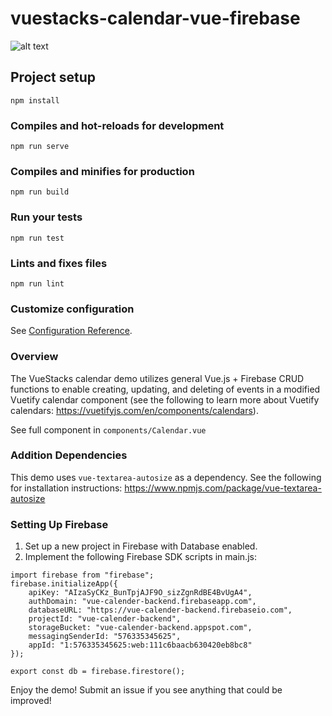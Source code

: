 # vuestacks-calendar-vue-firebase

![alt text](https://raw.githubusercontent.com/jsfanatik/vuestacks-calendar-vue-firebase/master/src/assets/cal-screen.JPG)

## Project setup
```
npm install
```

### Compiles and hot-reloads for development
```
npm run serve
```

### Compiles and minifies for production
```
npm run build
```

### Run your tests
```
npm run test
```

### Lints and fixes files
```
npm run lint
```

### Customize configuration
See [Configuration Reference](https://cli.vuejs.org/config/).

### Overview

The VueStacks calendar demo utilizes general Vue.js + Firebase CRUD functions to enable creating, updating, and deleting of events in a modified Vuetify calendar component (see the following to learn more about Vuetify calendars: https://vuetifyjs.com/en/components/calendars).

See full component in ```components/Calendar.vue```

### Addition Dependencies

This demo uses ```vue-textarea-autosize``` as a dependency. See the following for installation instructions: https://www.npmjs.com/package/vue-textarea-autosize

### Setting Up Firebase

1. Set up a new project in Firebase with Database enabled.
2. Implement the following Firebase SDK scripts in main.js:

```
import firebase from "firebase";
firebase.initializeApp({
    apiKey: "AIzaSyCKz_BunTpjAJF9O_sizZgnRdBE4BvUgA4",
    authDomain: "vue-calender-backend.firebaseapp.com",
    databaseURL: "https://vue-calender-backend.firebaseio.com",
    projectId: "vue-calender-backend",
    storageBucket: "vue-calender-backend.appspot.com",
    messagingSenderId: "576335345625",
    appId: "1:576335345625:web:111c6baacb630420eb8bc8"
});

export const db = firebase.firestore();
```
Enjoy the demo! Submit an issue if you see anything that could be improved!
